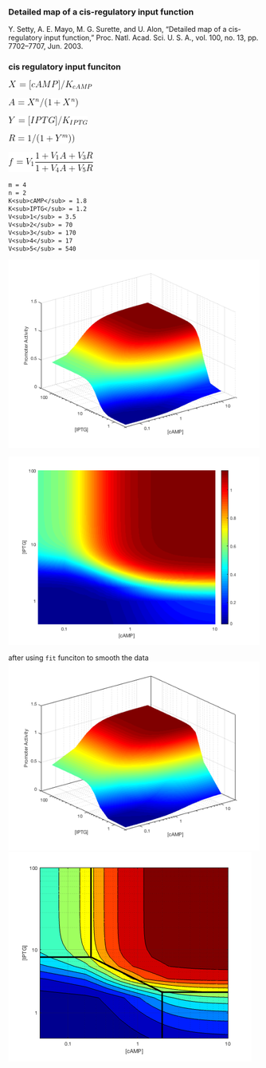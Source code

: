### Detailed map of a cis-regulatory input function
Y. Setty, A. E. Mayo, M. G. Surette, and U. Alon, “Detailed map of a cis-regulatory input function,” Proc. Natl. Acad. Sci. U. S. A., vol. 100, no. 13, pp. 7702–7707, Jun. 2003.

### cis regulatory input funciton

![](./eq4.gif)

![](./eq1.gif)

![](./eq3.gif)

![](./eq2.gif)

![](./eq5.gif)


```
m = 4
n = 2
K<sub>cAMP</sub> = 1.8
K<sub>IPTG</sub> = 1.2
V<sub>1</sub> = 3.5
V<sub>2</sub> = 70
V<sub>3</sub> = 170
V<sub>4</sub> = 17
V<sub>5</sub> = 540
```
![](./fig5a1.png)

![](./fig5a2.png)

after using `fit` funciton to smooth the data
![](./fig3b.png)
![](./fig3d.png)